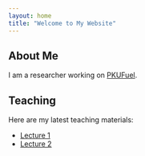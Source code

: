```yaml
---
layout: home
title: "Welcome to My Website"
---
```


## About Me
I am a researcher working on [PKUFuel](#).

## Teaching
Here are my latest teaching materials:
- [Lecture 1](lecture1.html)
- [Lecture 2](lecture2.html)
